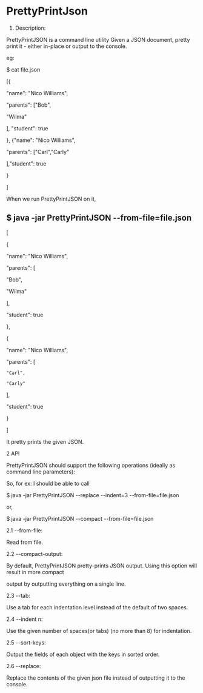 # PrettyPrintJson

1. Description:

PrettyPrintJSON is a command line utility Given a JSON document, pretty print it - either in-place or output to the console.

eg:

$ cat file.json

[{

"name": "Nico Williams",

"parents": ["Bob",

"Wilma"

], "student": true

}, {"name": "Nico Williams",

"parents": ["Carl","Carly"

],"student": true

}

]

When we run PrettyPrintJSON on it,

## $ java -jar PrettyPrintJSON --from-file=file.json

[

  {

  "name": "Nico Williams",

  "parents": [

  "Bob",

  "Wilma"

  ],

  "student": true

  },

  {

  "name": "Nico Williams",

  "parents": [

    "Carl",

    "Carly"

  ],

  "student": true

  }

]

It pretty prints the given JSON.

2 API

PrettyPrintJSON should support the following operations (ideally as command line parameters):

So, for ex: I should be able to call

$ java -jar PrettyPrintJSON --replace --indent=3 --from-file=file.json

or,

$ java -jar PrettyPrintJSON --compact --from-file=file.json

2.1 --from-file:

Read from file.

2.2 --compact-output:

By default, PrettyPrintJSON pretty-prints JSON output. Using this option will result in more compact

output by outputting everything on a single line.

2.3 --tab:

Use a tab for each indentation level instead of the default of two spaces.

2.4 --indent n:

Use the given number of spaces(or tabs) (no more than 8) for indentation.

2.5 --sort-keys:

Output the fields of each object with the keys in sorted order.

2.6 --replace:

Replace the contents of the given json file instead of outputting it to the console.
